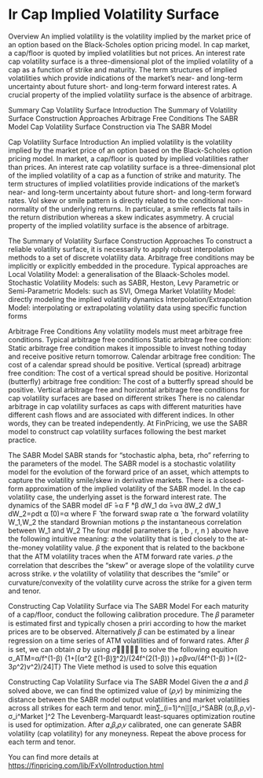 # Ir Cap Implied Volatility Surface

Overview
	An implied volatility is the volatility implied by the market price of an option based on the Black-Scholes option pricing model. In cap market, a cap/floor is quoted by implied volatilities but not prices. An interest rate cap volatility surface is a three-dimensional plot of the implied volatility of a cap as a function of strike and maturity. 
	The term structures of implied volatilities which provide indications of the market’s near- and long-term uncertainty about future short- and long-term forward interest rates. A crucial property of the implied volatility surface is the absence of arbitrage.

Summary
	Cap Volatility Surface Introduction
	The Summary of Volatility Surface Construction Approaches
	Arbitrage Free Conditions
	The SABR Model
	Cap Volatility Surface Construction via The SABR Model

Cap Volatility Surface Introduction
	An implied volatility is the volatility implied by the market price of an option based on the Black-Scholes option pricing model. 
	In market, a cap/floor is quoted by implied volatilities rather than prices.
	An interest rate cap volatility surface is a three-dimensional plot of the implied volatility of a cap as a function of strike and maturity. 
	The term structures of implied volatilities provide indications of the market’s near- and long-term uncertainty about future short- and long-term forward rates.
	Vol skew or smile pattern is directly related to the conditional non-normality of the underlying returns. In particular, a smile reflects fat tails in the return distribution whereas a skew indicates asymmetry.
	A crucial property of the implied volatility surface is the absence of arbitrage.

The Summary of Volatility Surface 
Construction Approaches
	To construct a reliable volatility surface, it is necessarily to apply robust interpolation methods to a set of discrete volatility data. Arbitrage free conditions may be implicitly or explicitly embedded in the procedure. Typical approaches are
	Local Volatility Model: a generalisation of the Blaack-Scholes model.
	Stochastic Volatility Models: such as SABR, Heston, Levy
	Parametric or Semi-Parametric Models: such as SVI, Omega
	Market Volatility Model: directly modeling the implied volatility dynamics
	Interpolation/Extrapolation Model: interpolating or extrapolating volatility data using specific function forms

Arbitrage Free Conditions
	Any volatility models must meet arbitrage free conditions.
	Typical arbitrage free conditions
	Static arbitrage free condition: Static arbitrage free condition makes it impossible to invest nothing today and receive positive return tomorrow. 
	Calendar arbitrage free condition: The cost of a calendar spread should be positive.
	Vertical (spread) arbitrage free condition: The cost of a vertical spread should be positive.
	Horizontal (butterfly) arbitrage free condition: The cost of a butterfly spread should be positive.
	Vertical arbitrage free and horizontal arbitrage free conditions for cap volatility surfaces are based on different strikes
	There is no calendar arbitrage in cap volatility surfaces as caps with different maturities have different cash flows and are associated with different indices. In other words, they can be treated independently.
	At FinPricing, we use the SABR model to construct cap volatility surfaces following the best market practice.

The SABR Model
	SABR stands for “stochastic alpha, beta, rho” referring to the parameters of the model.
	The SABR model is a stochastic volatility model for the evolution of the forward price of an asset, which attempts to capture the volatility smile/skew in derivative markets.
	There is a closed-form approximation of the implied volatility of the SABR model.
	In the cap volatility case, the underlying asset is the forward interest rate.
	The dynamics of the SABR model
dF ̂=α ̂F ̂^β dW_1
dα ̂=vα ̂dW_2
dW_1 dW_2=ρdt
α ̂(0)=α
where
		F ̂	the forward swap rate
		α ̂	the forward volatility
W_1,W_2	the standard Brownian motions
ρ	the instantaneous correlation between W_1  and W_2
	The four model parameters (a , b , r, n ) above have the following intuitive meaning:
	𝛼		the volatility that is tied closely to the at-the-money volatility value.
	𝛽 	the exponent that is related to the backbone that the ATM volatility traces when the ATM forward rate varies.
	𝜌 	the correlation that describes the “skew” or average slope of the volatility curve across strike.
	𝑣 	the volatility of volatility that describes the “smile” or curvature/convexity of the volatility curve across the strike for a given term and tenor.

Constructing Cap Volatility Surface 
via The SABR Model
	For each maturity of a cap/floor, conduct the following calibration procedure.
	The 𝛽 parameter is estimated first and typically chosen a priri according to how the market prices are to be observed.
	Alternatively 𝛽  can be estimated by a linear regression on a time series of ATM volatilities and of forward rates.
	After 𝛽 is set, we can obtain 𝛼 by using  𝜎﷮𝐴𝑇𝑀﷯ to solve the following equition
	σ_ATM=α/f^(1-β)  {1+[(α^2 〖(1-β)〗^2)/(24f^(2(1-β)) )+ρβvα/(4f^(1-β) )+((2-3ρ^2)v^2)/24]T}
The Viete method is used to solve this equation

Constructing Cap Volatility Surface 
via The SABR Model
	Given the 𝛼 and 𝛽  solved above,  we can find  the optimized  value  of (𝜌,𝑣) by minimizing the distance between the SABR model output volatilities and market volatilities across all strikes for each term and tenor.
	min∑_(i=1)^n▒[σ_i^SABR (α,β,ρ,v)-σ_i^Market ]^2 
The Levenberg-Marquardt least-squares optimization routine is used for optimization.
	After 𝛼,𝛽,𝜌,𝑣 calibrated, one can generate SABR volatility (cap volatility) for any moneyness.
	Repeat the above process for each term and tenor.


You can find more details at
https://finpricing.com/lib/FxVolIntroduction.html

